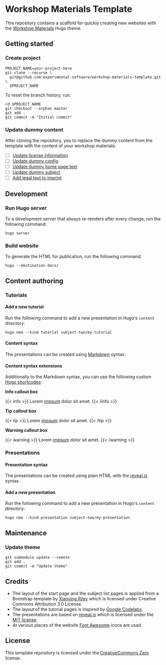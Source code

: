 # Workshop Materials Template

This repository contains a scaffold for quickly creating new websites with the [Workshop Materials](https://github.com/experimental-software/workshop-materials) Hugo theme.

## Getting started

### Create project

```
PROJECT_NAME=your-project-here
git clone --recurse \
  git@github.com:experimental-software/workshop-materials-template.git \
  $PROJECT_NAME
```

To reset the branch history, run:

```
cd $PROJECT_NAME
git checkout --orphan master
git add .
git commit -m "Initial commit"
```

### Update dummy content

After cloning the repository, you to replace the dummy content from the template with the content of your workshop materials:

- [ ] [Update license information](README.md#license)
- [ ] [Update dummy config](config.toml)
- [ ] [Update dummy home page text](content/_index.md)
- [ ] [Update dummy subject](content/subject-one)
- [ ] [Add legal text to imprint](content/imprint.html)

## Development

### Run Hugo server

To a development server that always re-renders after every change, run the following command:

```
hugo server
```

### Build website

To generate the HTML for publication, run the following command:

```
hugo --destination docs/
```

## Content authoring

### Tutorials

#### Add a new tutorial

Run the following command to add a new presentation in Hugo's `content` directory:

```
hugo new --kind tutorial subject-two/my-tutorial
```

#### Content syntax

The presentations can be created using [Markdown](https://daringfireball.net/projects/markdown/) syntax.

#### Content syntax extensions

Additionally to the Markdown syntax, you can use the following custom [Hugo shortcodes](https://gohugo.io/content-management/shortcodes):

**Info callout box**

{{< info >}}
Lorem [impsum](https://example.com) dolor sit amet.
{{< /info >}}

**Tip callout box**

{{< tip >}}
Lorem [impsum](https://example.com) dolor sit amet.
{{< /tip >}}

**Warning callout box**

{{< warning >}}
Lorem [impsum](https://example.com) dolor sit amet.
{{< /warning >}}

### Presentations

#### Presentation syntax

The presentations can be created using plain HTML with the [reveal.js](https://revealjs.com/) syntax.

#### Add a new presentation

Run the following command to add a new presentation in Hugo's `content` directory:

```
hugo new --kind presentation subject-two/my-presentation
```

## Maintenance

### Update theme

```
git submodule update --remote
git add .
git commit -m "Update theme"
```

## Credits

- The layout of the start page and the subject list pages is applied from a Bootstrap template by [Xiaoying Riley](https://themes.3rdwavemedia.com/) which is licensed under Creative Commons Attribution 3.0 License.
- The layout of the tutorial pages is inspired by [Google Codelabs](https://github.com/googlecodelabs/tools).
- The presentations are based on [reveal.js](https://revealjs.com/) which is licensed under the [MIT license](https://github.com/hakimel/reveal.js/blob/master/LICENSE).
- At various places of the website [Font Awesome](https://fontawesome.com/) icons are used.

## License

This template repository is licensed under the [CreativeCommons Zero](https://creativecommons.org/share-your-work/public-domain/cc0/) license.
